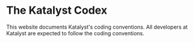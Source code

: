 The Katalyst Codex
==================

This website documents Katalyst's coding conventions. All developers at Katalyst are expected to follow the coding conventions.
